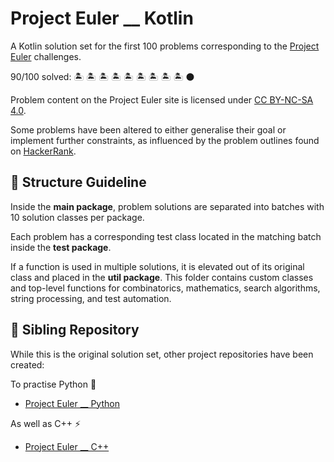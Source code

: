 # Project Euler __ Kotlin

A Kotlin solution set for the first 100 problems corresponding to the [Project Euler](https://projecteuler.net/archives) 
challenges.

90/100 solved: :desert_island: :desert_island: :desert_island: :desert_island: :desert_island: :desert_island:
:desert_island: :desert_island: :desert_island: :black_circle:

Problem content on the Project Euler site is licensed under [CC BY-NC-SA 4.0](https://projecteuler.net/copyright).

Some problems have been altered to either generalise their goal or implement further constraints, as influenced by 
the problem outlines found on [HackerRank](https://www.hackerrank.com/contests/projecteuler/challenges).

## :open_file_folder: Structure Guideline

Inside the **main package**, problem solutions are separated into batches with 10 solution classes per package.

Each problem has a corresponding test class located in the matching batch inside the **test package**.

If a function is used in multiple solutions, it is elevated out of its original class and placed in the 
**util package**. This folder contains custom classes and top-level functions for combinatorics, mathematics, search 
algorithms, string processing, and test automation.

## :handshake: Sibling Repository

While this is the original solution set, other project repositories have been created:

To practise Python :snake:
- [Project Euler __ Python](https://github.com/bog-walk/project-euler-python)

As well as C++ :zap:
- [Project Euler __ C++](https://github.com/bog-walk/project-euler-cpp)